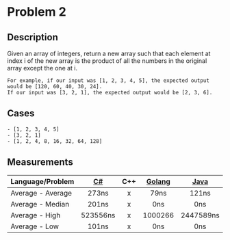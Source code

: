 # Problem 2

## Description
Given an array of integers, return a new array such that each element at index i of the new array is the product of all the numbers in the original array except the one at i.

```
For example, if our input was [1, 2, 3, 4, 5], the expected output would be [120, 60, 40, 30, 24]. 
If our input was [3, 2, 1], the expected output would be [2, 3, 6].
``` 

## Cases
```
- [1, 2, 3, 4, 5]
- [3, 2, 1]
- [1, 2, 4, 8, 16, 32, 64, 128]
```


## Measurements
Language/Problem | [C#](https://gist.github.com/DanielHauge/81098430ecc41bd257f28fea342b78a5) | C++ | [Golang](https://gist.github.com/DanielHauge/da9a89d37cf0bd91d5c1f26aeffbcef2) | [Java](https://gist.github.com/DanielHauge/595d2d66aa847d0a7a51bb556fdbb23f) | [JavaScript](https://gyazo.com/bdbc1a17a5580b35a8fce12cb3d2746f) | [Kotlin](https://gist.github.com/DanielHauge/a49c7c712c5ef5d166b0f38a7adcebc9) | [Python](https://gist.github.com/DanielHauge/2e323c2a5d3728f5c637a027bffc2acc) | [Ruby](https://gist.github.com/DanielHauge/aa832d76c14bb1a1686f7669bfa662a2) | [Rust](https://gist.github.com/DanielHauge/712b7082f2bec081531098bd6bf742fc) | [Scala](https://gist.github.com/DanielHauge/94308be114d1a21ca6777c1711cfc2a7)
-------|:------:|:-------:|:------:|:-------:|:------:|:------:|:------:|:------:|:------:|:------:
Average - Average | 273ns | x | 79ns | 121ns | 256739ns | 108ns | 6135ns | 3019ns | 2671ns | 1242ns
Average - Median | 201ns | x | 0ns | 0ns | 225093ns | 0ns | 5963ns | 2717ns | 2717ns | 528ns
Average - High | 523556ns | x | 1000266 | 2447589ns | 32574977ns | 1288962ns | 83938ns | 4228ns | 4000ns | 1.6766426E7ns
Average - Low | 101ns | x | 0ns | 0ns | 99941ns | 0ns | 5661ns | 3019ns | 2490ns | 377ns

